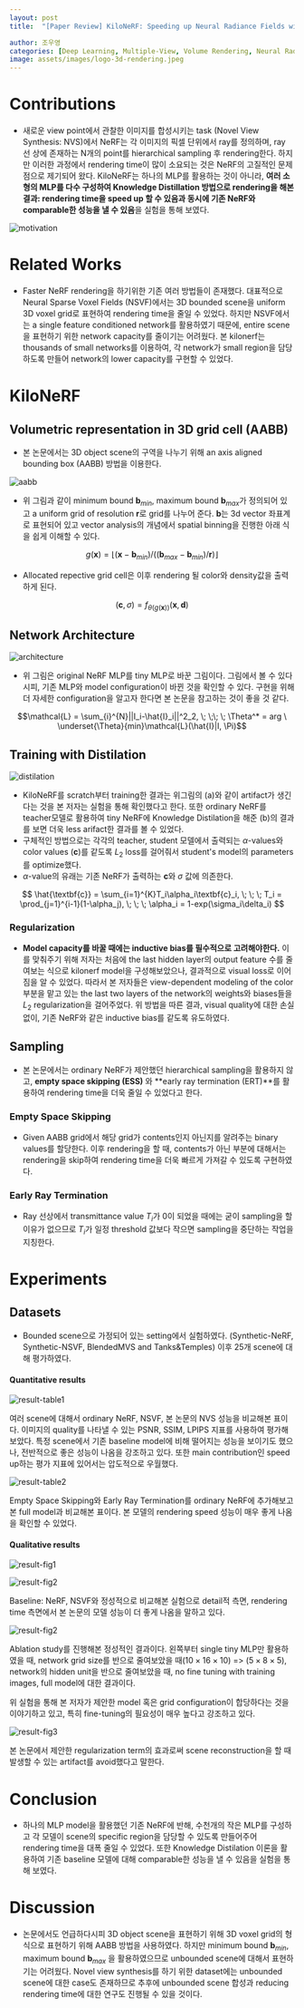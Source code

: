 ```yaml
---
layout: post
title:  "[Paper Review] KiloNeRF: Speeding up Neural Radiance Fields with Thousands of Tiny MLPs"

author: 조우영
categories: [Deep Learning, Multiple-View, Volume Rendering, Neural Radiance Fields, Fast Inference]
image: assets/images/logo-3d-rendering.jpeg
---
```


# Contributions
- 새로운 view point에서 관찰한 이미지를 합성시키는 task (Novel View Synthesis: NVS)에서 NeRF는 각 이미지의 픽셀 단위에서 ray를 정의하며, ray 선 상에 존재하는 N개의 point를 hierarchical sampling 후 rendering한다. 하지만 이러한 과정에서 rendering time이 많이 소요되는 것은 NeRF의 고질적인 문제점으로 제기되어 왔다. KiloNeRF는 하나의 MLP를 활용하는 것이 아니라, **여러 소형의 MLP를 다수 구성하여 Knowledge Distillation 방법으로 rendering을 해본 결과: rendering time을 speed up 할 수 있음과 동시에 기존 NeRF와 comparable한 성능을 낼 수 있음**을 실험을 통해 보였다.

![motivation](/assets/posts/3d-rendering/kilonerf/motivation.PNG)

# Related Works

- Faster NeRF rendering을 하기위한 기존 여러 방법들이 존재했다. 대표적으로 Neural Sparse Voxel Fields (NSVF)에서는 3D bounded scene을 uniform 3D voxel grid로 표현하여 rendering time을 줄일 수 있었다. 하지만 NSVF에서는 a single feature conditioned network를 활용하였기 때문에, entire scene을 표현하기 위한 network capacity를 줄이기는 어려웠다. 본 kilonerf는 thousands of small networks를 이용하여, 각 network가 small region을 담당하도록 만들어 network의 lower capacity를 구현할 수 있었다.

# KiloNeRF

## Volumetric representation in 3D grid cell (AABB)

- 본 논문에서는 3D object scene의 구역을 나누기 위해 an axis aligned bounding box (AABB) 방법을 이용한다.

![aabb](/assets/posts/3d-rendering/kilonerf/aabb.PNG)

- 위 그림과 같이 minimum bound $\textbf{b}_{min}$, maximum bound $\textbf{b}_{max}$가 정의되어 있고 a uniform grid of resolution $\textbf{r}$로 grid를 나누어 준다. $\textbf{b}$는 3d vector 좌표계로 표현되어 있고 vector analysis의 개념에서 spatial binning을 진행한 아래 식을 쉽게 이해할 수 있다.

$$ g(\textbf{x}) = \left \lfloor (\textbf{x} - \textbf{b}_{min})/((\textbf{b}_{max} - \textbf{b}_{min})/\textbf{r}) \right \rfloor $$

- Allocated repective grid cell은 이후 rendering 될 color와 density값을 출력하게 된다.

$$ (\textbf{c}, \sigma) = f_{\theta(g(\textbf{x}))}(\textbf{x}, \textbf{d}) $$

## Network Architecture

![architecture](/assets/posts/3d-rendering/kilonerf/architecture.PNG)

- 위 그림은 original NeRF MLP를 tiny MLP로 바꾼 그림이다. 그림에서 볼 수 있다시피, 기존 MLP와 model configuration이 바뀐 것을 확인할 수 있다. 구현을 위해 더 자세한 configuration을 알고자 한다면 본 논문을 참고하는 것이 좋을 것 같다.

$$\mathcal{L} = \sum_{i}^{N}||I_i-\hat{I}_i||^2_2, \; \;\;  \; \Theta^* = arg \ \underset{\Theta}{min}\mathcal{L}(\hat{I}|I, \Pi)$$

## Training with Distilation

![distilation](/assets/posts/3d-rendering/kilonerf/distillation.PNG)

- KiloNeRF를 scratch부터 training한 결과는 위그림의 (a)와 같이 artifact가 생긴다는 것을 본 저자는 실험을 통해 확인했다고 한다. 또한 ordinary NeRF를 teacher모델로 활용하여 tiny NeRF에 Knowledge Distilation을 해준 (b)의 결과를 보면 더욱 less arifact한 결과를 볼 수 있었다.
- 구체적인 방법으로는 각각의 teacher, student 모델에서 출력되는 $\alpha$-values와 color values ($\textbf{c}$)를 같도록 $L_2$ loss를 걸어줘서 student's model의 parameters를 optimize했다.
- $\alpha$-value의 유래는 기존 NeRF가 출력하는 $\textbf{c}$와 $\sigma$ 값에 의존한다.

$$ \hat{\textbf{c}} = \sum_{i=1}^{K}T_i\alpha_i\textbf{c}_i, \; \; \;  T_i = \prod_{j=1}^{i-1}(1-\alpha_j), \; \; \; \alpha_i = 1-exp(\sigma_i\delta_i) $$

### Regularization

- **Model capacity를 바꿀 때에는 inductive bias를 필수적으로 고려해야한다.** 이를 맞춰주기 위해 저자는 처음에 the last hidden layer의 output feature 수를 줄여보는 식으로 kilonerf model을 구성해보았으나, 결과적으로 visual loss로 이어짐을 알 수 있었다. 따라서 본 저자들은 view-dependent modeling of the color 부분을 맡고 있는 the last two layers of the network의 weights와 biases들을 $L_2$ regularization을 걸어주었다. 위 방법을 따른 결과, visual quality에 대한 손실 없이, 기존 NeRF와 같은 inductive bias를 같도록 유도하였다.

## Sampling

- 본 논문에서는 ordinary NeRF가 제안했던 hierarchical sampling을 활용하지 않고, **empty space skipping (ESS)** 와 **early ray termination (ERT)**를 활용하여 rendering time을 더욱 줄일 수 있었다고 한다.

### Empty Space Skipping

- Given AABB grid에서 해당 grid가 contents인지 아닌지를 알려주는 binary values를 할당한다. 이후 rendering을 할 때, contents가 아닌 부분에 대해서는 rendering을 skip하여 rendering time을 더욱 빠르게 가져갈 수 있도록 구현하였다.

### Early Ray Termination

- Ray 선상에서 transmittance value $T_i$가 0이 되었을 때에는 굳이 sampling을 할 이유가 없으므로 $T_i$가 일정 threshold 값보다 작으면 sampling을 중단하는 작업을 지칭한다.

# Experiments

## Datasets

- Bounded scene으로 가정되어 있는 setting에서 실험하였다. (Synthetic-NeRF, Synthetic-NSVF, BlendedMVS and Tanks&Temples) 이후 25개 scene에 대해 평가하였다.

#### Quantitative results

![result-table1](/assets/posts/3d-rendering/kilonerf/result-table1.PNG)

여러 scene에 대해서 ordinary NeRF, NSVF, 본 논문의 NVS 성능을 비교해본 표이다. 이미지의 quality를 나타낼 수 있는 PSNR, SSIM, LPIPS 지표를 사용하여 평가해보았다. 특정 scene에서 기존 baseline model에 비해 떨어지는 성능을 보이기도 했으나, 전반적으로 좋은 성능이 나옴을 강조하고 있다. 또한 main contribution인 speed up하는 평가 지표에 있어서는 압도적으로 우월했다.

![result-table2](/assets/posts/3d-rendering/kilonerf/result-table2.PNG)

Empty Space Skipping와 Early Ray Termination를 ordinary NeRF에 추가해보고 본 full model과 비교해본 표이다. 본 모델의 rendering speed 성능이 매우 좋게 나옴을 확인할 수 있었다.

#### Qualitative results

![result-fig1](/assets/posts/3d-rendering/kilonerf/result-fig1.PNG)

![result-fig2](/assets/posts/3d-rendering/kilonerf/result-fig1-1.PNG)

Baseline: NeRF, NSVF와 정성적으로 비교해본 실험으로 detail적 측면, rendering time 측면에서 본 논문의 모델 성능이 더 좋게 나옴을 말하고 있다.

![result-fig2](/assets/posts/3d-rendering/kilonerf/result-fig2.PNG)

Ablation study를 진행해본 정성적인 결과이다. 왼쪽부터 single tiny MLP만 활용하였을 때, network grid size를 반으로 줄여보았을 때($10 \times 16 \times 10$) => ($5 \times 8 \times 5$), network의 hidden unit을 반으로 줄여보았을 때, no fine tuning with training images, full model에 대한 결과이다.

위 실험을 통해 본 저자가 제안한 model 혹은 grid configuration이 합당하다는 것을 이야기하고 있고, 특히 fine-tuning의 필요성이 매우 높다고 강조하고 있다.

![result-fig3](/assets/posts/3d-rendering/kilonerf/result-fig3.PNG)

본 논문에서 제안한 regularization term의 효과로써 scene reconstruction을 할 때 발생할 수 있는 artifact를 avoid했다고 말한다.

# Conclusion

- 하나의 MLP model을 활용했던 기존 NeRF에 반해, 수천개의 작은 MLP를 구성하고 각 모델이 scene의 specific region을 담당할 수 있도록 만들어주어 rendering time을 대폭 줄일 수 있었다. 또한 Knowledge Distilation 이론을 활용하여 기존 baseline 모델에 대해 comparable한 성능을 낼 수 있음을 실험을 통해 보였다.

# Discussion

- 논문에서도 언급하다시피 3D object scene을 표현하기 위해 3D voxel grid의 형식으로 표현하기 위해 AABB 방법을 사용하였다. 하지만  minimum bound $\textbf{b}_{min}$, maximum bound $\textbf{b}_{max}$ 을 활용하였으므로 unbounded scene에 대해서 표현하기는 어려웠다. Novel view synthesis를 하기 위한 dataset에는 unbounded scene에 대한 case도 존재하므로 추후에 unbounded scene 합성과 reducing rendering time에 대한 연구도 진행될 수 있을 것이다.
